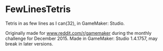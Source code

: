 # FewLinesTetris
Tetris in as few lines as I can(32), in GameMaker: Studio.

Originally made for www.reddit.com/r/gamemaker during the monthly challenge for December 2015.
Made in GameMaker: Studio 1.4.1757, may break in later versions.